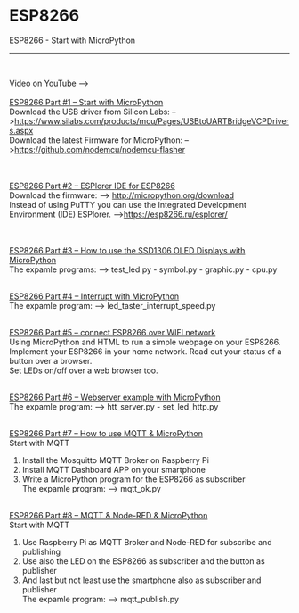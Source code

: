 <h1>ESP8266</h1>
ESP8266 - Start with MicroPython 
<hr>
</br>

Video on YouTube --></br></br>
<a href="https://youtu.be/yVU1wdHwIlQ" target="_blank">ESP8266 Part #1 – Start with MicroPython </a></br>
    Download the USB driver from Silicon Labs: –>https://www.silabs.com/products/mcu/Pages/USBtoUARTBridgeVCPDrivers.aspx</br>
    Download the latest Firmware for MicroPython: –>https://github.com/nodemcu/nodemcu-flasher</br>
</br></br>

<a href="https://youtu.be/6uBhpybLQf4" target="_blank">ESP8266 Part #2 – ESPlorer IDE for ESP8266</a></br>
    Download the firmware: –> http://micropython.org/download</br>
    Instead of using PuTTY you can use the Integrated Development Environment (IDE) ESPlorer. –>https://esp8266.ru/esplorer/</br>
</br></br>

<a href="https://youtu.be/Fl61uiyRQdM" target="_blank">ESP8266 Part #3 – How to use the SSD1306 OLED Displays with MicroPython </a></br>
The expamle programs: –> test_led.py - symbol.py - graphic.py - cpu.py
</br></br>

<a href="https://youtu.be/DrcvIO7omUY" target="_blank">ESP8266 Part #4 – Interrupt with MicroPython </a></br>
The expamle program: –> led_taster_interrupt_speed.py
</br></br>

<a href="https://youtu.be/Hy0Kc8M408o" target="_blank">ESP8266 Part #5 – connect ESP8266 over WIFI network </a></br>
Using MicroPython and HTML to run a simple webpage on your ESP8266.</br>
Implement your ESP8266 in your home network. Read out your status of a button over a browser.</br>
Set LEDs on/off over a web browser too.
</br></br>

<a href="https://youtu.be/jEtj2dHMojU" target="_blank">ESP8266 Part #6 – Webserver example with MicroPython </a></br>
The expamle program: –> htt_server.py - set_led_http.py
</br></br>

<a href="https://youtu.be/UhhwNhgm0pc" target="_blank">ESP8266 Part #7 – How to use MQTT & MicroPython</a></br>
Start with MQTT</br>
1. Install the Mosquitto MQTT Broker on Raspberry Pi</br>
2. Install MQTT Dashboard APP on your smartphone</br>
3. Write a MicroPython program for the ESP8266 as subscriber</br>
The expamle program: –> mqtt_ok.py
</br></br>

<a href="https://youtu.be/jyptg5rToMA" target="_blank">ESP8266 Part #8 – MQTT & Node-RED & MicroPython</a></br>
Start with MQTT</br>
1. Use Raspberry Pi as MQTT Broker and Node-RED for subscribe and publishing</br>
2. Use also the LED on the ESP8266 as subscriber and the button as publisher</br>
3. And last but not least use the smartphone also as subscriber and publisher</br>
The expamle program: –> mqtt_publish.py
</br></br>


